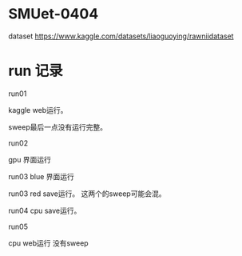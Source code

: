 # SMUet-0404

dataset https://www.kaggle.com/datasets/liaoguoying/rawniidataset

# run 记录

run01 

kaggle web运行。

sweep最后一点没有运行完整。

run02 

gpu 界面运行

run03 blue 界面运行

run03 red save运行。 这两个的sweep可能会混。

run04 cpu save运行。

run05 

cpu web运行 没有sweep
